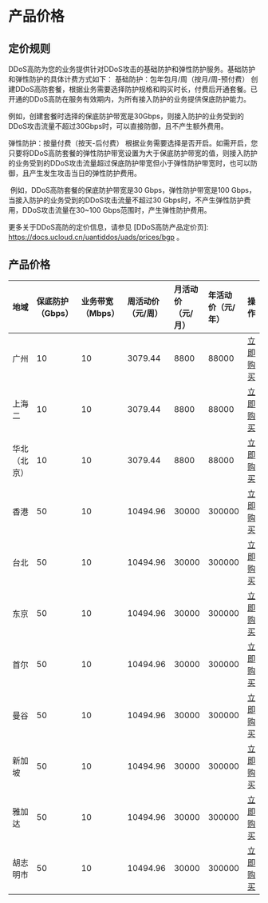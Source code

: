 # 产品价格

## 定价规则
DDoS高防为您的业务提供针对DDoS攻击的基础防护和弹性防护服务。基础防护和弹性防护的具体计费方式如下：
基础防护：包年包月/周（按月/周-预付费）
创建DDoS高防套餐，根据业务需要选择防护规格和购买时长，付费后开通套餐。已开通的DDoS高防在服务有效期内，为所有接入防护的业务提供保底防护能力。

​	例如，创建套餐时选择的保底防护带宽是30Gbps，则接入防护的业务受到的DDoS攻击流量不超过30Gbps时，可以直接防御，且不产生额外费用。

弹性防护：按量付费（按天-后付费）
根据业务需要选择是否开启。如需开启，您只要将DDoS高防套餐的弹性防护带宽设置为大于保底防护带宽的值，则接入防护的业务受到的DDoS攻击流量超过保底防护带宽但小于弹性防护带宽时，也可以防御，且产生发生攻击当日的弹性防护费用。

​	例如，DDoS高防套餐的保底防护带宽是30 Gbps，弹性防护带宽是100 Gbps，当接入防护的业务受到的DDoS攻击流量不超过30 Gbps时，不产生弹性防护费用，DDoS攻击流量在30~100 Gbps范围时，产生弹性防护费用。

更多关于DDoS高防的定价信息，请参见 [DDoS高防产品定价页]: https://docs.ucloud.cn/uantiddos/uads/prices/bgp 。




## 产品价格
<!-- udocs:price -->
| 地域 | 保底防护（Gbps） | 业务带宽（Mbps） | 周活动价（元/周） | 月活动价（元/月）| 年活动价（元/年）| 操作 |
| :---- | :---- | :---- | :---- | :---- | :---- | :---- |
| 广州 | 10 | 10 | 3079.44 | 8800 | 88000 | [立即购买](https://console.ucloud.cn/uads/gaofang/create) |
| 上海二 | 10 | 10 | 3079.44 | 8800 | 88000 | [立即购买](https://console.ucloud.cn/uads/gaofang/create) |
| 华北（北京） | 10 | 10 | 3079.44 | 8800 | 88000 | [立即购买](https://console.ucloud.cn/uads/gaofang/create) |
| 香港 | 50 | 10 | 10494.96 | 30000 | 300000 | [立即购买](https://console.ucloud.cn/uads/gaofang/create) |
| 台北 | 50 | 10 | 10494.96 | 30000 | 300000 | [立即购买](https://console.ucloud.cn/uads/gaofang/create) |
| 东京 | 50 | 10 | 10494.96 | 30000 | 300000 | [立即购买](https://console.ucloud.cn/uads/gaofang/create) |
| 首尔 | 50 | 10 | 10494.96 | 30000 | 300000 | [立即购买](https://console.ucloud.cn/uads/gaofang/create) |
| 曼谷 | 50 | 10 | 10494.96 | 30000 | 300000 | [立即购买](https://console.ucloud.cn/uads/gaofang/create) |
| 新加坡 | 50 | 10 | 10494.96 | 30000 | 300000 | [立即购买](https://console.ucloud.cn/uads/gaofang/create) |
| 雅加达 | 50 | 10 | 10494.96 | 30000 | 300000 | [立即购买](https://console.ucloud.cn/uads/gaofang/create) |
| 胡志明市 | 50 | 10 | 10494.96 | 30000 | 300000 |  [立即购买](https://console.ucloud.cn/uads/gaofang/create) |




